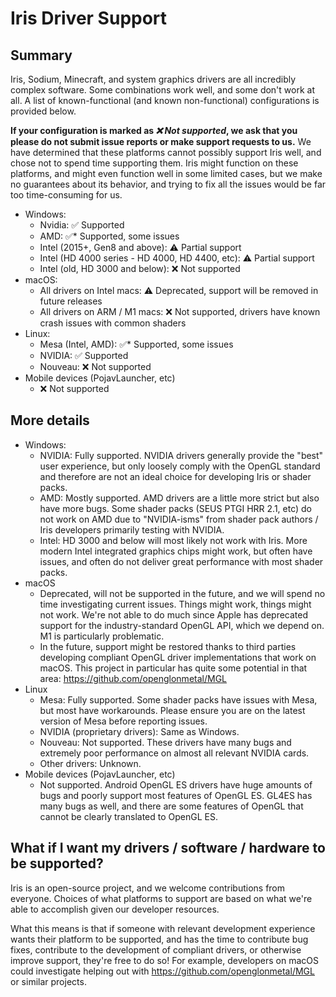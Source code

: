 # Iris Driver Support

## Summary

Iris, Sodium, Minecraft, and system graphics drivers are all incredibly complex software. Some combinations work well, and some don't work at all. A list of known-functional (and known non-functional) configurations is provided below.

**If your configuration is marked as *❌ Not supported*, we ask that you please do not submit issue reports or make support requests to us.** We have determined that these platforms cannot possibly support Iris well, and chose not to spend time supporting them. Iris might function on these platforms, and might even function well in some limited cases, but we make no guarantees about its behavior, and trying to fix all the issues would be far too time-consuming for us.

- Windows:
  - Nvidia: ✅ Supported
  - AMD: ✅* Supported, some issues
  - Intel (2015+, Gen8 and above): ⚠ Partial support
  - Intel (HD 4000 series - HD 4000, HD 4400, etc): ⚠ Partial support
  - Intel (old, HD 3000 and below): ❌ Not supported
- macOS:
  - All drivers on Intel macs: ⚠ Deprecated, support will be removed in future releases
  - All drivers on ARM / M1 macs: ❌ Not supported, drivers have known crash issues with common shaders
- Linux:
  - Mesa (Intel, AMD): ✅* Supported, some issues
  - NVIDIA: ✅ Supported
  - Nouveau: ❌ Not supported
- Mobile devices (PojavLauncher, etc)
  - ❌ Not supported

## More details

- Windows:
  - NVIDIA: Fully supported. NVIDIA drivers generally provide the "best" user experience, but only loosely comply with the OpenGL standard and therefore are not an ideal choice for developing Iris or shader packs.
  - AMD: Mostly supported. AMD drivers are a little more strict but also have more bugs. Some shader packs (SEUS PTGI HRR 2.1, etc) do not work on AMD due to "NVIDIA-isms" from shader pack authors / Iris developers primarily testing with NVIDIA.
  - Intel: HD 3000 and below will most likely not work with Iris. More modern Intel integrated graphics chips might work, but often have issues, and often do not deliver great performance with most shader packs.
- macOS
  - Deprecated, will not be supported in the future, and we will spend no time investigating current issues. Things might work, things might not work. We're not able to do much since Apple has deprecated support for the industry-standard OpenGL API, which we depend on. M1 is particularly problematic.
  - In the future, support might be restored thanks to third parties developing compliant OpenGL driver implementations that work on macOS. This project in particular has quite some potential in that area: https://github.com/openglonmetal/MGL
- Linux
  - Mesa: Fully supported. Some shader packs have issues with Mesa, but most have workarounds. Please ensure you are on the latest version of Mesa before reporting issues.
  - NVIDIA (proprietary drivers): Same as Windows.
  - Nouveau: Not supported. These drivers have many bugs and extremely poor performance on almost all relevant NVIDIA cards.
  - Other drivers: Unknown.
- Mobile devices (PojavLauncher, etc)
  - Not supported. Android OpenGL ES drivers have huge amounts of bugs and poorly support most features of OpenGL ES. GL4ES has many bugs as well, and there are some features of OpenGL that cannot be clearly translated to OpenGL ES.


## What if I want my drivers / software / hardware to be supported?

Iris is an open-source project, and we welcome contributions from everyone. Choices of what platforms to support are based on what we're able to accomplish given our developer resources.

What this means is that if someone with relevant development experience wants their platform to be supported, and has the time to contribute bug fixes, contribute to the development of compliant drivers, or otherwise improve support, they're free to do so! For example, developers on macOS could investigate helping out with https://github.com/openglonmetal/MGL or similar projects.
